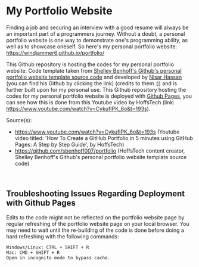 # My Portfolio Website 
Finding a job and securing an interview with a good resume will always be an important part of a programmers journey. Without a doubt, a personal portfolio website is one way to demonstrate one's programming ability, as well as to showcase oneself. So here's my personal portfolio website: https://windjammer6.github.io/portfolio/

This Github repository is hosting the codes for my personal portfolio website. Code template taken from [Shelley Benhoff's Github's personal portfolio website template source code](https://github.com/sbenhoff007/portfolio) and developed by [Nisar Hassan](https://github.com/nisarhassan12) (you can find his Github by clicking the link) (credits to them :)) and is further built upon for my personal use. This Github repository hosting the codes for my personal portfolio website is deployed with [Github Pages](https://pages.github.com/), you can see how this is done from this Youtube video by HoffsTech (link: https://www.youtube.com/watch?v=CykufIPK_6o&t=193s). 


Source(s):  
- https://www.youtube.com/watch?v=CykufIPK_6o&t=193s (Youtube video titled: 'How To Create a GitHub Portfolio in 5 minutes using GitHub Pages: A Step by Step Guide', by HoffsTech)
- https://github.com/sbenhoff007/portfolio (HoffsTech content creator, Shelley Benhoff's Github's personal portfolio website template source code)

<br>

## Troubleshooting Issues Regarding Deployment with Github Pages
Edits to the code might not be reflected on the portfolio website page by regular refreshing of the portfolio website page on your local browser. You may need to wait until the re-building of the code is done before doing a hard refreshing with the following commands:
```text
Windows/Linux: CTRL + SHIFT + R
Mac: CMD + SHIFT + R
Open in incognito mode to bypass cache.
```
